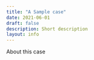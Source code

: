 ```yaml
---
title: "A Sample case"
date: 2021-06-01
draft: false
description: Short description
layout: info
---
```

About this case
